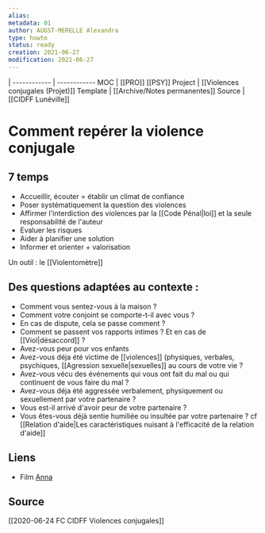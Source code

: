 ```yaml
---
alias:
metadata: 01
author: AUGST-MERELLE Alexandra
type: howto
status: ready
creation: 2021-06-27
modification: 2021-06-27
---
```

 | 
------------ | ------------
MOC | [[PRO]] [[PSY]]
Project | [[Violences conjugales (Projet)]]
Template | [[Archive/Notes permanentes]]
Source | [[CIDFF Lunéville]]
# Comment repérer la violence conjugale
## 7 temps
  - Accueillir, écouter = établir un climat de confiance
  - Poser systématiquement la question des violences
  - Affirmer l'interdiction des violences par la [[Code Pénal|loi]] et la seule responsabilité de l'auteur
  - Evaluer les risques
  - Aider à planifier une solution
  - Informer et orienter + valorisation

Un outil : le [[Violentomètre]]

## Des questions adaptées au contexte :
  - Comment vous sentez-vous à la maison ?
  - Comment votre conjoint se comporte-t-il avec vous ?
  - En cas de dispute, cela se passe comment ?
  - Comment se passent vos rapports intimes ? Et en cas de [[Viol|désaccord]] ?
  - Avez-vous peur pour vos enfants
  - Avez-vous déja été victime de [[violences]] (physiques, verbales, psychiques, [[Agression sexuelle|sexuelles]] au cours de votre vie ?
  - Avez-vous vécu des événements qui vous ont fait du mal ou qui continuent de vous faire du mal ?
  - Avez-vous déja été aggressée verbalement, physiquement ou sexuellement par votre partenaire ?
  - Vous est-il arrivé d'avoir peur de votre partenaire ?
  - Vous êtes-vous déjà sentie humiliée ou insultée par votre 	partenaire ?
cf [[Relation d'aide|Les caractéristiques nuisant à l'efficacité de la relation d'aide]]
## Liens
- Film [Anna](https://www.youtube.com/watch?v=tVpqaMttZoo)
## Source
[[2020-06-24 FC CIDFF Violences conjugales]]